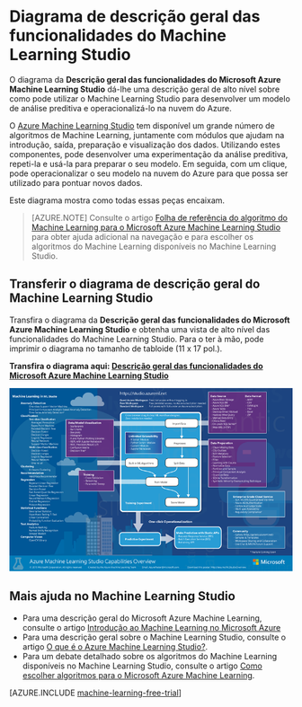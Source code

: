 <properties
    pageTitle="Diagrama de descrição geral das funcionalidades do Machine Learning Studio | Microsoft Azure"
    description="Um diagrama imprimível das funcionalidades do Azure Machine Learning Studio demonstra como utilizar o Studio para desenvolver uma análise preditiva experimentá-lo e operacionalizá-lo na nuvem do Azure."
    keywords="machine learning studio,overview diagram,download"
    services="machine-learning"
    documentationCenter=""
    authors="hning86"
    manager="paulettm"
    editor="cgronlun"/>

<tags
    ms.service="machine-learning"
    ms.workload="data-services"
    ms.tgt_pltfrm="na"
    ms.devlang="na"
    ms.topic="get-started-article"
    ms.date="05/22/2016"
    ms.author="haining;garye" />


# Diagrama de descrição geral das funcionalidades do Machine Learning Studio

O diagrama da **Descrição geral das funcionalidades do Microsoft Azure Machine Learning Studio** dá-lhe uma descrição geral de alto nível sobre como pode utilizar o Machine Learning Studio para desenvolver um modelo de análise preditiva e operacionalizá-lo na nuvem do Azure.

O [Azure Machine Learning Studio](https://studio.azureml.net/) tem disponível um grande número de algoritmos de Machine Learning, juntamente com módulos que ajudam na introdução, saída, preparação e visualização dos dados. Utilizando estes componentes, pode desenvolver uma experimentação da análise preditiva, repeti-la e usá-la para preparar o seu modelo.
Em seguida, com um clique, pode operacionalizar o seu modelo na nuvem do Azure para que possa ser utilizado para pontuar novos dados.

Este diagrama mostra como todas essas peças encaixam.

> [AZURE.NOTE] Consulte o artigo [Folha de referência do algoritmo do Machine Learning para o Microsoft Azure Machine Learning Studio](machine-learning-algorithm-cheat-sheet.md) para obter ajuda adicional na navegação e para escolher os algoritmos do Machine Learning disponíveis no Machine Learning Studio.

## Transferir o diagrama de descrição geral do Machine Learning Studio

Transfira o diagrama da **Descrição geral das funcionalidades do Microsoft Azure Machine Learning Studio** e obtenha uma vista de alto nível das funcionalidades do Machine Learning Studio. Para o ter à mão, pode imprimir o diagrama no tamanho de tabloide (11 x 17 pol.).

**Transfira o diagrama aqui: [Descrição geral das funcionalidades do Microsoft Azure Machine Learning Studio](http://download.microsoft.com/download/C/4/6/C4606116-522F-428A-BE04-B6D3213E9E52/ml_studio_overview_v1.1.pdf)**

![Descrição geral das funcionalidades do Microsoft Azure Machine Learning Studio][studio-overview]

[studio-overview]: ./media/machine-learning-studio-overview-diagram/ml_studio_overview_v1.1.png


## Mais ajuda no Machine Learning Studio

* Para uma descrição geral do Microsoft Azure Machine Learning, consulte o artigo [Introdução ao Machine Learning no Microsoft Azure](machine-learning-what-is-machine-learning.md)
* Para uma descrição geral sobre o Machine Learning Studio, consulte o artigo [O que é o Azure Machine Learning Studio?](machine-learning-what-is-ml-studio.md).
* Para um debate detalhado sobre os algoritmos do Machine Learning disponíveis no Machine Learning Studio, consulte o artigo [Como escolher algoritmos para o Microsoft Azure Machine Learning](machine-learning-algorithm-choice.md).

[AZURE.INCLUDE [machine-learning-free-trial](../../includes/machine-learning-free-trial.md)]



<!---HONumber=Jun16_HO2-->



